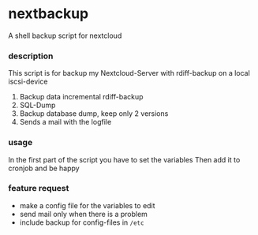 # nextbackup
A shell backup script for nextcloud

### description
This script is for backup my Nextcloud-Server with rdiff-backup on a local iscsi-device
1. Backup data incremental rdiff-backup
2. SQL-Dump
3. Backup database dump, keep only 2 versions
4. Sends a mail with the logfile

### usage
In the first part of the script you have to set the variables
Then add it to cronjob and be happy

### feature request
- make a config file for the variables to edit
- send mail only when there is a problem
- include backup for config-files in `/etc`
